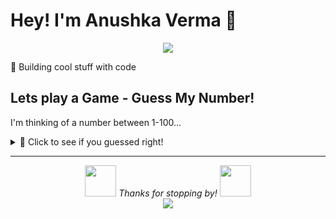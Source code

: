 # Hey! I'm Anushka Verma 👋

<div align="center">
  <img src="https://readme-typing-svg.herokuapp.com?color=36BCF7&lines=Developer+%7C+Problem+Solver+%7C+Coder" />
</div>

🚀 Building cool stuff with code  

## Lets play a Game - Guess My Number!

I'm thinking of a number between 1-100...

<details>
<summary>🎲 Click to see if you guessed right!</summary>

**My number was: 42** 🎉

Did you guess it? The answer to everything! 😄

</details>

---

<div align="center">
  <img src="https://media.giphy.com/media/26tn33aiTi1jkl6H6/giphy.gif" width="50"/>
  <em>Thanks for stopping by!</em>
  <img src="https://media.giphy.com/media/26tn33aiTi1jkl6H6/giphy.gif" width="50"/>
</div>

<div align="center">
  <img src="https://capsule-render.vercel.app/api?type=waving&color=gradient&height=60&section=footer"/>
</div>


